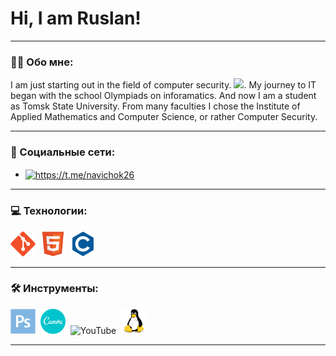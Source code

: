 
# Hi, I am Ruslan!

---

### :man_technologist: Обо мне:

I am just starting out in the field of computer security. <img src="https://media.giphy.com/media/WUlplcMpOCEmTGBtBW/giphy.gif" width="30px">. My journey to IT began with the school Olympiads on inforamatics. And now I am a student as Tomsk State University. From many faculties I chose the Institute of Applied Mathematics and Computer Science, or rather Computer Security.

---

### 🤝 Социальные сети:
- <a href="https://t.me/ATLASeZ" target="blank"><img align="center" src="https://cdn.worldvectorlogo.com/logos/telegram-1.svg" alt="https://t.me/navichok26" height="30" width="40" /></a>
---

### 💻 Технологии:

<div>
  <img src="https://github.com/devicons/devicon/blob/master/icons/git/git-original.svg" title="git" alt="git" width="40" height="40"/>&nbsp
  <img src="https://github.com/devicons/devicon/blob/master/icons/html5/html5-original.svg" title="html5" alt="html5" width="40" height="40"/>&nbsp
  <img src="https://github.com/devicons/devicon/blob/master/icons/c/c-plain.svg" title="C" alt="C" width="40" height="40"/>&nbsp;
</div>

---

### 🛠 Инструменты:

<div>
  <img src="https://github.com/devicons/devicon/blob/master/icons/photoshop/photoshop-plain.svg" title="photoshop" alt="photoshop" width="40" height="40"/>&nbsp;
  <img src="https://github.com/devicons/devicon/blob/master/icons/canva/canva-original.svg" title="canva" alt="canva" width="40" height="40"/>&nbsp;
  <img src="https://upload.wikimedia.org/wikipedia/commons/9/9e/YouTube_Logo_%282013-2017%29.svg" title="YouTube" alt="YouTube" width="40" height="40"/>&nbsp;
  <img src="https://github.com/devicons/devicon/blob/master/icons/linux/linux-original.svg" title="linux" alt="linux" width="40" height="40"/>&nbsp;
</div>

---

